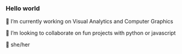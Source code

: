 ### Hello world

🔭 I’m currently working on Visual Analytics and Computer Graphics

🌻 I’m looking to collaborate on fun projects with python or javascript

🧚 she/her
